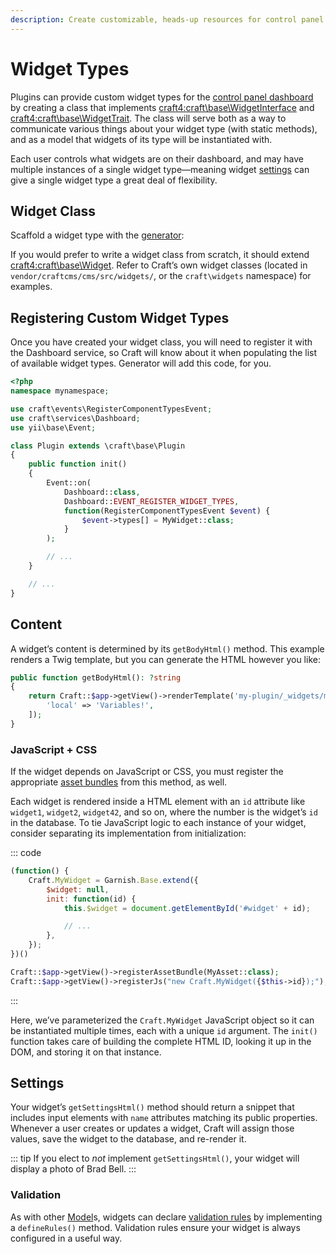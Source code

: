 ```yaml
---
description: Create customizable, heads-up resources for control panel users.
---
```


# Widget Types

Plugins can provide custom widget types for the [control panel dashboard](../control-panel.md#dashboard) by creating a class that implements <craft4:craft\base\WidgetInterface> and <craft4:craft\base\WidgetTrait>. The class will serve both as a way to communicate various things about your widget type (with static methods), and as a model that widgets of its type will be instantiated with.

Each user controls what widgets are on their dashboard, and may have multiple instances of a single widget type—meaning widget [settings](#settings) can give a single widget type a great deal of flexibility.

## Widget Class

Scaffold a widget type with the [generator](generator.md):

<Generator component="widget" plugin="my-plugin" />

If you would prefer to write a widget class from scratch, it should extend <craft4:craft\base\Widget>. Refer to Craft’s own widget classes (located in `vendor/craftcms/cms/src/widgets/`, or the `craft\widgets` namespace) for examples.

## Registering Custom Widget Types

Once you have created your widget class, you will need to register it with the Dashboard service, so Craft will know about it when populating the list of available widget types. Generator will add this code, for you.

```php
<?php
namespace mynamespace;

use craft\events\RegisterComponentTypesEvent;
use craft\services\Dashboard;
use yii\base\Event;

class Plugin extends \craft\base\Plugin
{
    public function init()
    {
        Event::on(
            Dashboard::class,
            Dashboard::EVENT_REGISTER_WIDGET_TYPES,
            function(RegisterComponentTypesEvent $event) {
                $event->types[] = MyWidget::class;
            }
        );

        // ...
    }

    // ...
}
```

## Content

A widget’s content is determined by its `getBodyHtml()` method. This example renders a Twig template, but you can generate the HTML however you like:

```php
public function getBodyHtml(): ?string
{
    return Craft::$app->getView()->renderTemplate('my-plugin/_widgets/my-widget', [
        'local' => 'Variables!',
    ]);
}
```

### JavaScript + CSS

If the widget depends on JavaScript or CSS, you must register the appropriate [asset bundles](asset-bundles.md) from this method, as well.

Each widget is rendered inside a HTML element with an `id` attribute like `widget1`, `widget2`, `widget42`, and so on, where the number is the widget’s `id` in the database. To tie JavaScript logic to each instance of your widget, consider separating its implementation from initialization:

::: code
```js Asset Bundle
(function() {
    Craft.MyWidget = Garnish.Base.extend({
        $widget: null,
        init: function(id) {
            this.$widget = document.getElementById('#widget' + id);

            // ...
        },
    });
})()
```
```php Widget Class
Craft::$app->getView()->registerAssetBundle(MyAsset::class);
Craft::$app->getView()->registerJs("new Craft.MyWidget({$this->id});");
```
:::

Here, we’ve parameterized the `Craft.MyWidget` JavaScript object so it can be instantiated multiple times, each with a unique `id` argument. The `init()` function takes care of building the complete HTML ID, looking it up in the DOM, and storing it on that instance.

## Settings

Your widget’s `getSettingsHtml()` method should return a snippet that includes input elements with `name` attributes matching its public properties. Whenever a user creates or updates a widget, Craft will assign those values, save the widget to the database, and re-render it.

::: tip
If you elect to _not_ implement `getSettingsHtml()`, your widget will display a photo of Brad Bell.
:::

### Validation

As with other [Model](craft4:craft\base\Model)s, widgets can declare [validation rules](guide:tutorial-core-validators) by implementing a `defineRules()` method. Validation rules ensure your widget is always configured in a useful way.
